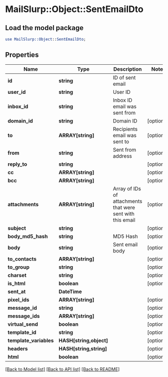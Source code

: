# MailSlurp::Object::SentEmailDto

## Load the model package
```perl
use MailSlurp::Object::SentEmailDto;
```

## Properties
Name | Type | Description | Notes
------------ | ------------- | ------------- | -------------
**id** | **string** | ID of sent email | 
**user_id** | **string** | User ID | 
**inbox_id** | **string** | Inbox ID email was sent from | 
**domain_id** | **string** | Domain ID | [optional] 
**to** | **ARRAY[string]** | Recipients email was sent to | [optional] 
**from** | **string** | Sent from address | [optional] 
**reply_to** | **string** |  | [optional] 
**cc** | **ARRAY[string]** |  | [optional] 
**bcc** | **ARRAY[string]** |  | [optional] 
**attachments** | **ARRAY[string]** | Array of IDs of attachments that were sent with this email | [optional] 
**subject** | **string** |  | [optional] 
**body_md5_hash** | **string** | MD5 Hash | [optional] 
**body** | **string** | Sent email body | [optional] 
**to_contacts** | **ARRAY[string]** |  | [optional] 
**to_group** | **string** |  | [optional] 
**charset** | **string** |  | [optional] 
**is_html** | **boolean** |  | [optional] 
**sent_at** | **DateTime** |  | 
**pixel_ids** | **ARRAY[string]** |  | [optional] 
**message_id** | **string** |  | [optional] 
**message_ids** | **ARRAY[string]** |  | [optional] 
**virtual_send** | **boolean** |  | [optional] 
**template_id** | **string** |  | [optional] 
**template_variables** | **HASH[string,object]** |  | [optional] 
**headers** | **HASH[string,string]** |  | [optional] 
**html** | **boolean** |  | [optional] 

[[Back to Model list]](../README#documentation-for-models) [[Back to API list]](../README#documentation-for-api-endpoints) [[Back to README]](../README)


